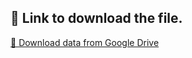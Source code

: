 ## 🔗 Link to download the file.
[📂 Download data from Google Drive](https://drive.google.com/file/d/1hrLltimI_9S6YVuicyd1RZBDkqB9EFNN/view?usp=drive_link)
